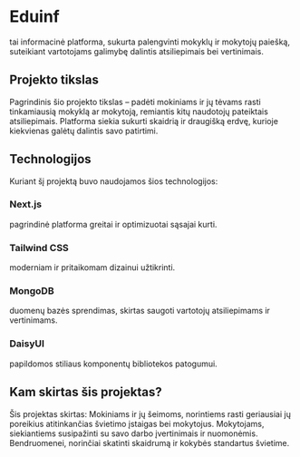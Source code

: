 # Eduinf 
 tai informacinė platforma, sukurta palengvinti mokyklų ir mokytojų paiešką, suteikiant vartotojams galimybę dalintis atsiliepimais bei vertinimais.

## Projekto tikslas
Pagrindinis šio projekto tikslas – padėti mokiniams ir jų tėvams rasti tinkamiausią mokyklą ar mokytoją, remiantis kitų naudotojų pateiktais atsiliepimais. Platforma siekia sukurti skaidrią ir draugišką erdvę, kurioje kiekvienas galėtų dalintis savo patirtimi.

## Technologijos
Kuriant šį projektą buvo naudojamos šios technologijos:

### Next.js
 pagrindinė platforma greitai ir optimizuotai sąsajai kurti.
### Tailwind CSS
moderniam ir pritaikomam dizainui užtikrinti.
### MongoDB
 duomenų bazės sprendimas, skirtas saugoti vartotojų atsiliepimams ir vertinimams.
### DaisyUI 
papildomos stiliaus komponentų bibliotekos patogumui.

## Kam skirtas šis projektas?
Šis projektas skirtas:
Mokiniams ir jų šeimoms, norintiems rasti geriausiai jų poreikius atitinkančias švietimo įstaigas bei mokytojus.
Mokytojams, siekiantiems susipažinti su savo darbo įvertinimais ir nuomonėmis.
Bendruomenei, norinčiai skatinti skaidrumą ir kokybės standartus švietime.